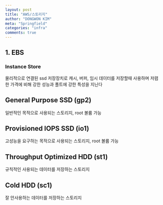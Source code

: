 ```yaml
---
layout: post
title: "AWS/스토리지"
author: "DONGWON KIM"
meta: "Springfield"
categories: "infra"
comments: true
---
```


## 1. EBS
### Instance Store
물리적으로 연결된 ssd 저장장치로 캐시, 버퍼, 임시 데이터를 저장할때 사용하며 저렴한 가격에 비해 강한 성능과 폴트에 강한 특성을 지닌다

## General Purpose SSD (gp2)
일반적인 목적으로 사용되는 스토리지, root 볼륨 가능

## Provisioned IOPS SSD (io1)
고성능을 요구하는 목적으로 사용되는 스토리지, root 볼륨 가능

## Throughput Optimized HDD (st1)
규칙적인 사용되는 데이터를 저장하는 스토리지

## Cold HDD (sc1)
잘 안사용하는 데이터를 저장하는 스토리지
